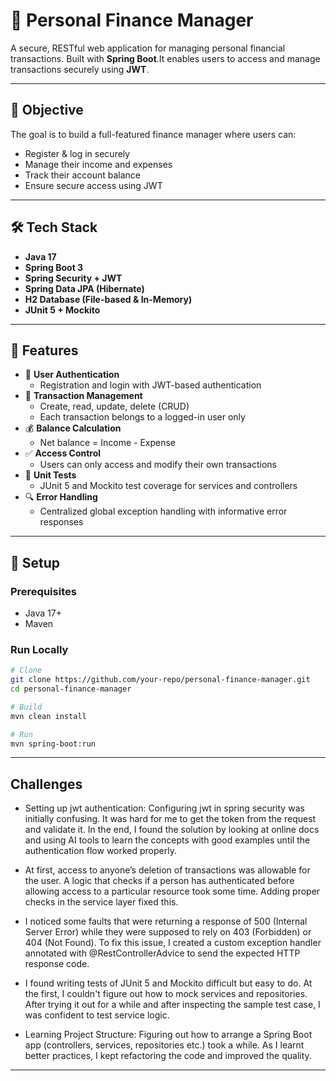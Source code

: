 # 💼 Personal Finance Manager

A secure, RESTful web application for managing personal financial transactions. Built with **Spring Boot**.It enables users to access and manage transactions securely using **JWT**.

---

## 🎯 Objective

The goal is to build a full-featured finance manager where users can:
- Register & log in securely
- Manage their income and expenses
- Track their account balance
- Ensure secure access using JWT

---

## 🛠️ Tech Stack

- **Java 17**
- **Spring Boot 3**
- **Spring Security + JWT**
- **Spring Data JPA (Hibernate)**
- **H2 Database (File-based & In-Memory)**
- **JUnit 5 + Mockito**

---

## 🚀 Features

- 🔐 **User Authentication**
  - Registration and login with JWT-based authentication
- 💸 **Transaction Management**
  - Create, read, update, delete (CRUD)
  - Each transaction belongs to a logged-in user only
- 💰 **Balance Calculation**
  - Net balance = Income - Expense
- ✅ **Access Control**
  - Users can only access and modify their own transactions
- 🧪 **Unit Tests**
  - JUnit 5 and Mockito test coverage for services and controllers
- 🔍 **Error Handling**
  - Centralized global exception handling with informative error responses

---

## 🚀 Setup

### Prerequisites

- Java 17+
- Maven

### Run Locally

```bash
# Clone
git clone https://github.com/your-repo/personal-finance-manager.git
cd personal-finance-manager

# Build
mvn clean install

# Run
mvn spring-boot:run
```

---

## Challenges

- Setting up jwt authentication: Configuring jwt in spring security was initially confusing. It was hard for me to get the token from the request and validate it. In the end, I found the solution by looking at online docs and using AI tools to learn the concepts with good examples until the authentication flow worked properly.

- At first, access to anyone’s deletion of transactions was allowable for the user.  A logic that checks if a person has authenticated before allowing access to a particular resource took some time. Adding proper checks in the service layer fixed this.

- I noticed some faults that were returning a response of 500 (Internal Server Error) while they were supposed to rely on 403 (Forbidden) or 404 (Not Found). To fix this issue, I created a custom exception handler annotated with @RestControllerAdvice to send the expected HTTP response code.

- I found writing tests of JUnit 5 and Mockito difficult but easy to do. At the first, I couldn't figure out how to mock services and repositories. After trying it out for a while and after inspecting the sample test case, I was confident to test service logic.

- Learning Project Structure: Figuring out how to arrange a Spring Boot app (controllers, services, repositories etc.) took a while. As I learnt better practices, I kept refactoring the code and improved the quality.

---
